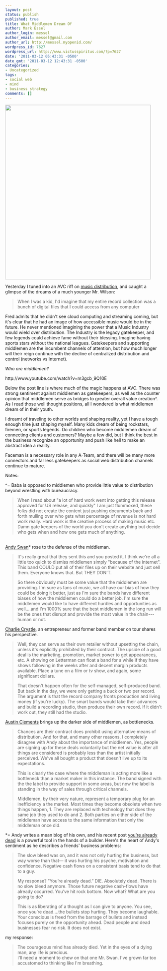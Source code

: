 ```yaml
---
layout: post
status: publish
published: true
title: What Middlemen Dream Of
author: Mark Essel
author_login: messel
author_email: messel@gmail.com
author_url: http://messel.myopenid.com/
wordpress_id: 7627
wordpress_url: http://www.victusspiritus.com/?p=7627
date: '2011-03-12 05:43:31 -0500'
date_gmt: '2011-03-12 12:43:31 -0500'
categories:
- Uncategorized
tags:
- social web
- mind
- business strategy
comments: []
---
```

<p><a href="http://www.middlemenmovie.com/"><img src="{{ site.url }}/assets/2011/03/MiddleMen.png" alt="" title="MiddleMen" width="468" height="559" class="aligncenter size-full wp-image-7629" /></a></p>
<p>Yesterday I tuned into an AVC riff on <a href="http://www.avc.com/a_vc/2011/03/computers-and-blues.html">music distribution</a>, and caught a glimpse of the dreams of a much younger Mr. Wilson:</p>
<blockquote><p>
When I was a kid, I'd imagine that my entire record collection was a bunch of digital files that I could access from any computer
</p></blockquote>
<p>Fred admits that he didn't see cloud computing and streaming coming, but it's clear that he had an image of how accessible music would be in the future. He never mentioned imagining the power that a Music Industry would wield over distribution. The Industry is the legacy gatekeeper, and few legends could achieve fame without their blessing. Imagine having sports stars without the national leagues. Gatekeepers and supporting middlemen are the incumbent channels of attention, but how much longer will their reign continue with the decline of centralized distribution and control (networks vs Internet).</p>
<p><i>Who are middlemen?</i></p>
<p>http://www.youtube.com/watch?v=m3gcb_9Q10E</p>
<p>Below the post line is where much of the magic happens at AVC. There was strong sentiment against middlemen as gatekeepers, as well as the counter opinion that middlemen serve as bridges to greater overall value creation^. As I read those well thought positions, all I wondered is what middlemen dream of in their youth.</p>
<p>I dreamt of traveling to other worlds and shaping reality, yet I have a tough enough time just shaping myself. Many kids dream of being rockstars, firemen, or sports legends. Do children who become middlemen dream of connecting clients and customers? Maybe a few did, but I think the best in the business recognize an opportunity and push like hell to make an abstract idea a reality. </p>
<p>Faceman is a necessary role in any A-Team, and there will be many more connectors and far less gatekeepers as social web distribution channels continue to mature.</p>
<p>Notes:</p>
<p>^= Baba is opposed to middlemen who provide little value to distribution beyond wrestling with bureaucracy.</p>
<blockquote><p>
When I read about "a lot of hard work went into getting this release approved for US release, and quickly" I am just flummoxed, these folks did not create the content just pushing documents back and forth mulling over who gets what percentage of revenue is not hard work really. Hard work is the creative process of making music etc. Damn gate keepers of the world you don't create anything but decide who gets when and how one gets much of anything.
</p></blockquote>
<p><a href="http://andyswan.com"><br />
Andy Swan</a>* rose to the defense of the middleman.</p>
<blockquote><p>
It's really great that they sent this and you posted it. I think we're all a little too quick to dismiss middlemen simply "because of the internet". This band COULD put all of their files up on their website and just sell them. Everyone knows that. But THEY DON'T.</p>
<p>So there obviously must be some value that the middlemen are providing. I'm sure as fans of music, we all have our bias of how they could be doing it better, just as I'm sure the bands have different biases of how the middlemen could do a better job. I'm sure the middlemen would like to have different hurdles and opportunities as well....and I'm 1000% sure that the best middlemen in the long run will be the ones that disrupt and provide the most value in the chain---human or not.
</p></blockquote>
<p><a href="http://charliecrystle.com/">Charlie Crystle</a>, an entrepreneur and former band member on tour shares his perspective.</p>
<blockquote><p>
Well, they can serve as their own retailer without upsetting the chain, unless it's explicitly prohibited by their contract. The upside of a good deal is the marketing, promotion, market power to get appearances, etc. A showing on Letterman can float a band for a while if they have shows following in the weeks after and decent margin products available. Place a tune on a film or tv show, and again, some significant dollars.</p>
<p>That doesn't happen often for the self-managed, self-produced band. But back in the day, we were only getting a buck or two per record. The argument is that the record company fronts production and living money (if you're lucky). The smart bands would take their advances and build a recording studio, then produce their own record. If it didn't work out, they still had the studio.
</p></blockquote>
<p><a href="http://www.linkedin.com/in/austinclements">Austin Clements</a> brings up the darker side of middlemen, as bottlenecks.</p>
<blockquote><p>
Chances are their contract does prohibit using alternative means of distribution. And for that, and many other reasons, I completely disagree with Andy about the importance of middlemen. Yes, people are signing up for these deals voluntarily but the net value is after all things are considered is probably less than the artist initially perceived. We've all bought a product that doesn't live up to its expectations.</p>
<p>This is clearly the case where the middleman is acting more like a bottleneck than a market maker in this instance. The band signed with the the label to provide support in some areas, but now the label is standing in the way of sales through critical channels.</p>
<p>Middlemen, by their very nature, represent a temporary plug for an inefficiency a the market. Most times they become obsolete when two things happen, 1. They are replaced with technology that does they same job they used to do and 2. Both parties on either side of the middleman have access to the same information that only the middleman once did.
</p></blockquote>
<p>*= Andy writes a mean blog of his own, and his recent post <a href="http://andyswan.com/blog/2011/03/02/youre-already-dead/">you're already dead</a> is a powerful tool in the hands of a builder. Here's the heart of Andy's sentiment as he describes a friends' business problems:</p>
<blockquote><p>
The slow bleed was on, and it was not only hurting the business, but way worse than that— it was hurting his psyche, motivation and confidence.   Negative cash flows on a consistent basis tend to do that to a guy.</p>
<p>My response?  ”You’re already dead.”   DIE.  Absolutely dead.  There is no slow bleed anymore.  Those future negative cash-flows have already occurred.   You’ve hit rock bottom.  Now what?  What are you going to do?</p>
<p>This is as liberating of a thought as I can give to anyone.  You see, once you’re dead….the bullets stop hurting. They become laughable.  Your conscious is freed from the barrage of bullets and instead focuses purely on the opportunity ahead.   Dead people and dead businesses fear no risk. It does not exist.
</p></blockquote>
<p>my response:</p>
<blockquote><p>
The courageous mind has already died. Yet in the eyes of a dying man, any life is precious.<br />
I'll need a moment to chew on that one Mr. Swan. I've grown far too accustomed to thinking like I'm breathing.
</p></blockquote>
